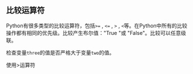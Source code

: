 ## 比较运算符

Python有很多类型的比较运算符，包括`>=` , `<=` , `>` , `<`等。在Python中所有的比较操作都有相同的优先级。比较产生布尔值："True "或 "False"。比较可以任意级联。 
  
检查变量`three`的值是否严格大于变量`two`的值。 

<div class='hint'>使用>运算符</div>
